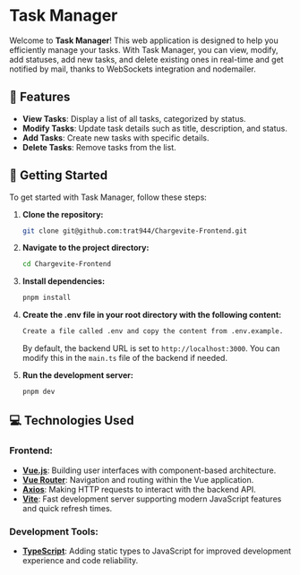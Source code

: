 # Task Manager

Welcome to **Task Manager**! This web application is designed to help you efficiently manage your tasks. With Task Manager, you can view, modify, add statuses, add new tasks, and delete existing ones in real-time and get notified by mail, thanks to WebSockets integration and nodemailer.

## 🔧 Features
- **View Tasks**: Display a list of all tasks, categorized by status.
- **Modify Tasks**: Update task details such as title, description, and status.
- **Add Tasks**: Create new tasks with specific details.
- **Delete Tasks**: Remove tasks from the list.


## 🚀 Getting Started

To get started with Task Manager, follow these steps:

1. **Clone the repository:**
    ```bash
    git clone git@github.com:trat944/Chargevite-Frontend.git
    ```
2. **Navigate to the project directory:**
    ```bash
    cd Chargevite-Frontend
    ```
3. **Install dependencies:**
    ```bash
    pnpm install
    ```
4. **Create the .env file in your root directory with the following content:**
    ```bash
    Create a file called .env and copy the content from .env.example.
    ```
    By default, the backend URL is set to `http://localhost:3000`. You can modify this in the `main.ts` file of the backend if needed.

5. **Run the development server:**
    ```bash
    pnpm dev
    ```


## 💻 Technologies Used

### Frontend:
- **[Vue.js](https://vuejs.org/)**: Building user interfaces with component-based architecture.
- **[Vue Router](https://router.vuejs.org/)**: Navigation and routing within the Vue application.
- **[Axios](https://axios-http.com/)**: Making HTTP requests to interact with the backend API.
- **[Vite](https://vitejs.dev/)**: Fast development server supporting modern JavaScript features and quick refresh times.

### Development Tools:
- **[TypeScript](https://www.typescriptlang.org/)**: Adding static types to JavaScript for improved development experience and code reliability.